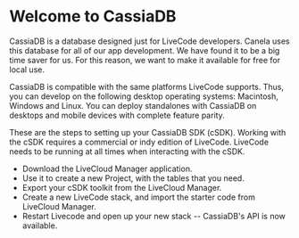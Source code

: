 # Welcome to CassiaDB

CassiaDB is a database designed just for LiveCode developers. Canela uses this database for all of our app development. We have found it to be a big time saver for us. For this reason, we want to make it available for free for local use.

CassiaDB is compatible with the same platforms LiveCode supports. Thus, you can develop on the following desktop operating systems: Macintosh, Windows and Linux. You can deploy standalones with CassiaDB on desktops and mobile devices with complete feature parity.

These are the steps to setting up your CassiaDB SDK (cSDK). Working with the cSDK requires a commercial or indy edition of LiveCode. LiveCode needs to be running at all times when interacting with the cSDK.

- Download the LiveCloud Manager application.
- Use it to create a new Project, with the tables that you need.
- Export your cSDK toolkit from the LiveCloud Manager.
- Create a new LiveCode stack, and import the starter code from LiveCloud Manager.
- Restart Livecode and open up your new stack -- CassiaDB's API is now available.